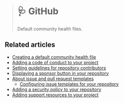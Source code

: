 > # 🩺 GitHub
>
> Default community health files.

## Related articles

- [Creating a default community health file](https://help.github.com/en/github/building-a-strong-community/creating-a-default-community-health-file)
- [Adding a code of conduct to your project](https://help.github.com/en/github/building-a-strong-community/adding-a-code-of-conduct-to-your-project)
- [Setting guidelines for repository contributors](https://help.github.com/en/github/building-a-strong-community/setting-guidelines-for-repository-contributors)
- [Displaying a sponsor button in your repository](https://help.github.com/en/github/administering-a-repository/displaying-a-sponsor-button-in-your-repository)
- [About issue and pull request templates](https://help.github.com/en/github/building-a-strong-community/about-issue-and-pull-request-templates)
  - [Configuring issue templates for your repository](https://help.github.com/en/github/building-a-strong-community/configuring-issue-templates-for-your-repository)
- [Adding a security policy to your repository](https://help.github.com/en/github/managing-security-vulnerabilities/adding-a-security-policy-to-your-repository)
- [Adding support resources to your project](https://help.github.com/en/github/building-a-strong-community/adding-support-resources-to-your-project)
